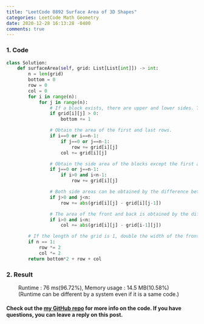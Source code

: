 ```yaml
---
title: "LeetCode 0892 Surface Area of 3D Shapes"
categories: LeetCode Math Geometry
date: 2020-12-28 16:13:28 -0400
comments: true
---
```


### 1. Code
```python
class Solution:
    def surfaceArea(self, grid: List[List[int]]) -> int:
        n = len(grid)
        bottom = 0
        row = 0
        col = 0
        for i in range(n):
            for j in range(n):
                # If a block exists, there are upper and lower sides. Therefore, add 1 to the width of the lower face and eventually double the area of the lower face to obtain the area of the upper and lower sides.
                if grid[i][j] > 0:
                    bottom += 1

                # Obtain the area of the first and last rows.
                if i==0 or i==n-1:
                    if j==0 or j==n-1:
                        row += grid[i][j]
                    col += grid[i][j]

                # Obtain the side area of the blocks except the first and last blocks of both sides.
                if j==0 or j==n-1:
                    if i>0 and i<n-1:
                        row += grid[i][j]

                # Both side areas can be obtained by the difference between the number of blocks in the next space.
                if j>0 and j<n:
                    row += abs(grid[i][j] - grid[i][j-1])

                # The area of the front and back is obtained by the difference between the number of blocks in the next space.
                if i>0 and i<n:
                    col += abs(grid[i][j] - grid[i-1][j])

        # If the length of the grid is 1, double the width of the front, back, and sides.
        if n == 1:
            row *= 2
            col *= 2
        return bottom*2 + row + col
```

### 2. Result
&nbsp;&nbsp;&nbsp;&nbsp;&nbsp;&nbsp;&nbsp;&nbsp;Runtime : 76 ms(96.72%), Memory usage : 14.5 MB(10.58%)  
&nbsp;&nbsp;&nbsp;&nbsp;&nbsp;&nbsp;&nbsp;&nbsp;(Runtime can be different by a system even if it is a same code.)

#### Check out the [my GitHub repo][hyuk-gh] for more info on the code. If you have questions, you can leave a reply on this post.
[hyuk-gh]: https://github.com/dlgur1994/StudyAlgorithms
